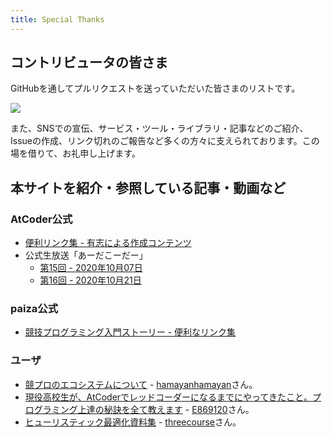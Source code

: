 ```yaml
---
title: Special Thanks
---
```


## コントリビュータの皆さま

GitHubを通してプルリクエストを送っていただいた皆さまのリストです。

<a href="https://github.com/KATO-Hiro/AtCoderClans/graphs/contributors">
<img src="https://contrib.rocks/image?repo=KATO-Hiro/AtCoderClans">
</a>

また、SNSでの宣伝、サービス・ツール・ライブラリ・記事などのご紹介、Issueの作成、リンク切れのご報告など多くの方々に支えられております。この場を借りて、お礼申し上げます。

## 本サイトを紹介・参照している記事・動画など

### AtCoder公式

- [便利リンク集 - 有志による作成コンテンツ](https://atcoder.jp/posts/261)
- 公式生放送「あーだこーだー」
    - [第15回 - 2020年10月07日](https://youtu.be/ldMrqUZt2mc?list=PLLeJZg4opYKY2vLnqkPSGgT4iOrIwhbHq&t=3448)
    - [第16回 - 2020年10月21日](https://youtu.be/rW5l-CzD5uw?list=PLLeJZg4opYKY2vLnqkPSGgT4iOrIwhbHq&t=2988)

### paiza公式

- [競技プログラミング入門ストーリー - 便利なリンク集](https://paiza.jp/pages/works/stories/competitive_programming)

### ユーザ

- [競プロのエコシステムについて](https://blog.hamayanhamayan.com/entry/2021/12/10/223827) - [hamayanhamayan](https://atcoder.jp/users/hamayanhamayan)さん。
- [現役高校生が、AtCoderでレッドコーダーになるまでにやってきたこと。プログラミング上達の秘訣を全て教えます](https://engineer-lab.findy-code.io/redcoder) - [E869120](https://atcoder.jp/users/E869120)さん。
- [ヒューリスティック最適化資料集](https://heuristic-ja.growi.cloud/) - [threecourse](https://atcoder.jp/users/threecourse)さん。
